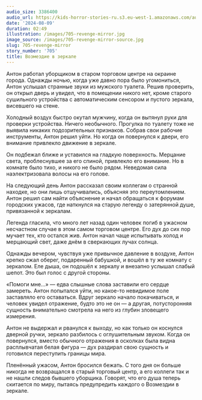 ```yaml
---
audio_size: 3386400
audio_url: https://kids-horror-stories-ru.s3.eu-west-1.amazonaws.com/audio/705-revenge-mirror.mp3
date: '2024-08-09'
duration: 02:49
illustration: /images/705-revenge-mirror.jpg
image_source: /images/705-revenge-mirror-source.jpg
slug: 705-revenge-mirror
story_number: '705'
title: Возмездие в зеркале
---
```


Антон работал уборщиком в старом торговом центре на окраине города. Однажды ночью, когда уже давно пора было угомониться, Антон услышал странные звуки из мужского туалета. Решив проверить, он открыл дверь и увидел, что в помещении никого нет, кроме старого сушильного устройства с автоматическим сенсором и пустого зеркала, висевшего на стене.

Холодный воздух быстро окутал мужчину, когда он вытянул руки для проверки устройства. Ничего необычного. Прогулка по туалету тоже не выявила никаких подозрительных признаков. Собрав свои рабочие инструменты, Антон решил уйти. Но когда он повернулся к двери, его внимание привлекло движение в зеркале.

Он подбежал ближе и уставился на гладкую поверхность. Мерцание света, проблеснувшее за его спиной, привлекло его внимание. Но в комнате было тихо, и никого не было рядом. Неведомая сила наэлектризовала волосы на его голове.

На следующий день Антон рассказал своим коллегам о странной находке, но они лишь отшучивались, объясняя это переутомлением. Антон решил сам найти объяснение и начал обращаться к форумам городских ужасов, где наткнулся на старую легенду о затерянной душе, привязанной к зеркалам.

Легенда гласила, что много лет назад один человек погиб в ужасном несчастном случае в этом самом торговом центре. Его дух до сих пор мучает тех, кто остался жив. Антон начал чаще испытывать холод и мерцающий свет, даже днём в сверкающих лучах солнца.

Однажды вечером, чувствуя уже привычное давление в воздухе, Антон крепко сжал оберег, подаренный бабушкой, и вошёл в ту же комнату с зеркалом. Еле дыша, он подошёл к зеркалу и внезапно услышал слабый шепот. Это был голос с другой стороны.

«Помоги мне...» — едва слышные слова заставили его сердце замереть. Антон попытался уйти, но какое-то невидимое поле заставляло его оставаться. Вдруг зеркало начало покачиваться, и человек увидел отражение, будто это не он — а другая, потусторонняя сущность внимательно смотрела на него из глубин зловещего измерения.

Антон не выдержал и рванулся к выходу, но как только он коснулся дверной ручки, зеркало разбилось с оглушительным звуком. Когда он повернулся, вместо обычного отражения в осколках была видна расплывчатая белая фигура — дух раздирал свою сущность и готовился переступить границы мира.

Пленённый ужасом, Антон бросился бежать. С того дня он больше никогда не возвращался в старый торговый центр, а его коллеги так и не нашли следов бывшего уборщика. Говорят, что его душа теперь скитается по миру, пытаясь предупредить каждого о Возмездии в зеркале.